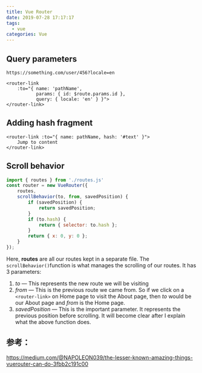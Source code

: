 ```yaml
---
title: Vue Router
date: 2019-07-28 17:17:17
tags:
  - vue
categories: Vue
---
```

## Query parameters

`https://something.com/user/456?locale=en`

```vue
<router-link 
	:to="{ name: 'pathName', 
    	   params: { id: $route.params.id }, 
           query: { locale: 'en' } }">
</router-link>
```

## Adding hash fragment

```vue
<router-link :to="{ name: pathName, hash: '#text' }">
	Jump to content
</router-link>
```

## Scroll behavior

```js
import { routes } from './routes.js'
const router = new VueRouter({
	routes,
    scrollBehavior(to, from, savedPosition) {
    	if (savedPosition) {
        	return savedPosition;
        }
        if (to.hash) {
        	return { selector: to.hash };
        }
        return { x: 0, y: 0 };
    }
});
```

Here, **routes** are all our routes kept in a separate file. The `scrollBehavior()`function is what manages the scrolling of our routes. It has 3 parameters:

1. *to* — This represents the new route we will be visiting
2. *from* — This is the previous route we came from. So if we click on a `<router-link>` on Home page to visit the About page, then *to* would be our About page and *from* is the Home page.
3. *savedPosition* — This is the important parameter. It represents the previous position before scrolling. It will become clear after I explain what the above function does.

## 参考：

https://medium.com/@NAPOLEON039/the-lesser-known-amazing-things-vuerouter-can-do-3fbb2c191c00

